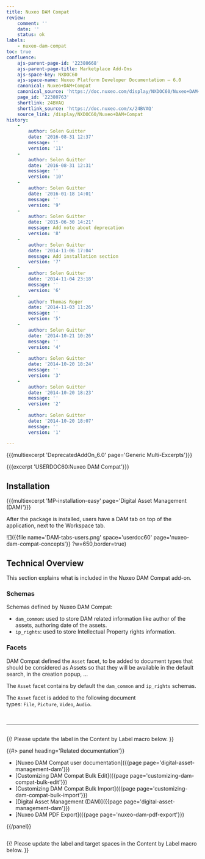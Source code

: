 ```yaml
---
title: Nuxeo DAM Compat
review:
    comment: ''
    date: ''
    status: ok
labels:
    - nuxeo-dam-compat
toc: true
confluence:
    ajs-parent-page-id: '22380668'
    ajs-parent-page-title: Marketplace Add-Ons
    ajs-space-key: NXDOC60
    ajs-space-name: Nuxeo Platform Developer Documentation — 6.0
    canonical: Nuxeo+DAM+Compat
    canonical_source: 'https://doc.nuxeo.com/display/NXDOC60/Nuxeo+DAM+Compat'
    page_id: '22380763'
    shortlink: 24BVAQ
    shortlink_source: 'https://doc.nuxeo.com/x/24BVAQ'
    source_link: /display/NXDOC60/Nuxeo+DAM+Compat
history:
    - 
        author: Solen Guitter
        date: '2016-08-31 12:37'
        message: ''
        version: '11'
    - 
        author: Solen Guitter
        date: '2016-08-31 12:31'
        message: ''
        version: '10'
    - 
        author: Solen Guitter
        date: '2016-01-18 14:01'
        message: ''
        version: '9'
    - 
        author: Solen Guitter
        date: '2015-06-30 14:21'
        message: Add note about deprecation
        version: '8'
    - 
        author: Solen Guitter
        date: '2014-11-06 17:04'
        message: Add installation section
        version: '7'
    - 
        author: Solen Guitter
        date: '2014-11-04 23:18'
        message: ''
        version: '6'
    - 
        author: Thomas Roger
        date: '2014-11-03 11:26'
        message: ''
        version: '5'
    - 
        author: Solen Guitter
        date: '2014-10-21 10:26'
        message: ''
        version: '4'
    - 
        author: Solen Guitter
        date: '2014-10-20 18:24'
        message: ''
        version: '3'
    - 
        author: Solen Guitter
        date: '2014-10-20 18:23'
        message: ''
        version: '2'
    - 
        author: Solen Guitter
        date: '2014-10-20 18:07'
        message: ''
        version: '1'

---
```

{{{multiexcerpt 'DeprecatedAddOn_6.0' page='Generic Multi-Excerpts'}}}

{{{excerpt 'USERDOC60:Nuxeo DAM Compat'}}}

## Installation

{{{multiexcerpt 'MP-installation-easy' page='Digital Asset Management (DAM)'}}}

After the package is installed, users have a DAM tab on top of the application, next to the Workspace tab.

![]({{file name='DAM-tabs-users.png' space='userdoc60' page='nuxeo-dam-compat-concepts'}} ?w=650,border=true)

## Technical Overview

This section explains what is included in the Nuxeo DAM Compat add-on.

### Schemas

Schemas defined by Nuxeo DAM Compat:

*   `dam_common`:&nbsp;used to store DAM related&nbsp;information like author of the assets, authoring date of the assets.
*   `ip_rights`: used to store Intellectual Property rights information.&nbsp;

### Facets

DAM Compat defined the&nbsp;`Asset`&nbsp;facet, to be added to document types that should be considered as Assets so that they will be available in the default search, in the creation popup, ...

The&nbsp;`Asset`&nbsp;facet contains by default the&nbsp;`dam_common`&nbsp;and&nbsp;`ip_rights`&nbsp;schemas.

The&nbsp;`Asset`&nbsp;facet is added to the following document types:&nbsp;`File`,&nbsp;`Picture`,&nbsp;`Video`,&nbsp;`Audio`.

&nbsp;

* * *

<div class="row" data-equalizer data-equalize-on="medium"><div class="column medium-6">

{{! Please update the label in the Content by Label macro below. }}

{{#> panel heading='Related documentation'}}

*   [Nuxeo DAM Compat user documentation]({{page page='digital-asset-management-dam'}})
*   [Customizing DAM Compat Bulk Edit]({{page page='customizing-dam-compat-bulk-edit'}})
*   [Customizing DAM Compat Bulk Import]({{page page='customizing-dam-compat-bulk-import'}})
*   [Digital Asset Management (DAM)]({{page page='digital-asset-management-dam'}})
*   [Nuxeo DAM PDF Export]({{page page='nuxeo-dam-pdf-export'}})

{{/panel}}</div><div class="column medium-6">

{{! Please update the label and target spaces in the Content by Label macro below. }}

&nbsp;

</div></div>